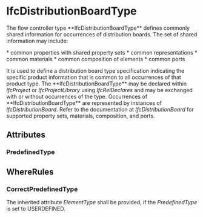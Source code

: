 # IfcDistributionBoardType

The flow controller type \*\*IfcDistributionBoardType\*\* defines commonly shared information for occurrences of distribution boards. The set of shared information may include:

\* common properties with shared property sets
\* common representations
\* common materials
\* common composition of elements
\* common ports

It is used to define a distribution board type specification indicating the specific product information that is common to all occurrences of that product type. The \*\*IfcDistributionBoardType\*\* may be declared within _IfcProject_ or _IfcProjectLibrary_ using _IfcRelDeclares_ and may be exchanged with or without occurrences of the type. Occurrences of \*\*IfcDistributionBoardType\*\* are represented by instances of _IfcDistributionBoard_. Refer to the documentation at _IfcDistributionBoard_ for supported property sets, materials, composition, and ports.

## Attributes

### PredefinedType


## WhereRules

### CorrectPredefinedType
The inherited attribute _ElementType_ shall be provided, if the _PredefinedType_ is set to USERDEFINED.
